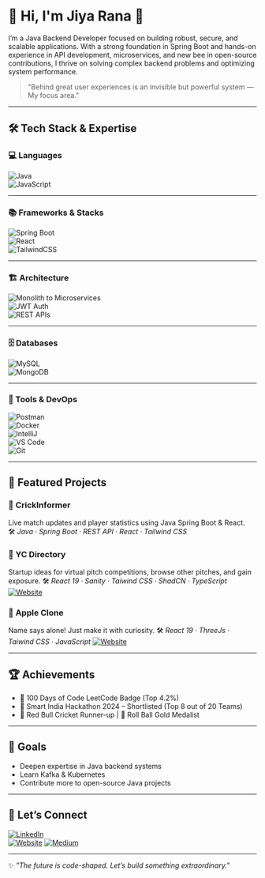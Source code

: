 # 🚀  Hi, I'm Jiya Rana  👋

I’m a Java Backend Developer focused on building robust, secure, and scalable applications. With a strong foundation in Spring Boot and hands-on experience in API development, microservices, and new bee in open-source contributions, I thrive on solving complex backend problems and optimizing system performance.

> "Behind great user experiences is an invisible but powerful system — My focus area."

---

## 🛠️ Tech Stack & Expertise

### 💻 Languages  
![Java](https://img.shields.io/badge/Java-ED8B00?style=for-the-badge&logo=openjdk&logoColor=white)  
![JavaScript](https://img.shields.io/badge/JavaScript-F7DF1E?style=for-the-badge&logo=javascript&logoColor=black)

---

### 📚 Frameworks & Stacks  
![Spring Boot](https://img.shields.io/badge/Spring%20Boot-6DB33F?style=for-the-badge&logo=spring-boot&logoColor=white)  
![React](https://img.shields.io/badge/React-20232A?style=for-the-badge&logo=react&logoColor=61DAFB)  
![TailwindCSS](https://img.shields.io/badge/Tailwind_CSS-38B2AC?style=for-the-badge&logo=tailwind-css&logoColor=white)

---

### 🏗️ Architecture  
![Monolith to Microservices](https://img.shields.io/badge/Monolith→Microservices-blueviolet?style=for-the-badge)  
![JWT Auth](https://img.shields.io/badge/JWT%20Authentication-orange?style=for-the-badge)  
![REST APIs](https://img.shields.io/badge/RESTful%20API-lightgrey?style=for-the-badge)

---

### 🗄️ Databases  
![MySQL](https://img.shields.io/badge/MySQL-4479A1?style=for-the-badge&logo=mysql&logoColor=white)  
![MongoDB](https://img.shields.io/badge/MongoDB-4EA94B?style=for-the-badge&logo=mongodb&logoColor=white)

---

### 🧰 Tools & DevOps  
![Postman](https://img.shields.io/badge/Postman-FF6C37?style=for-the-badge&logo=postman&logoColor=white)  
![Docker](https://img.shields.io/badge/Docker-2496ED?style=for-the-badge&logo=docker&logoColor=white)  
![IntelliJ](https://img.shields.io/badge/IntelliJ%20IDEA-000000?style=for-the-badge&logo=intellijidea&logoColor=white)  
![VS Code](https://img.shields.io/badge/VS%20Code-007ACC?style=for-the-badge&logo=visual-studio-code&logoColor=white)  
![Git](https://img.shields.io/badge/Git-F05032?style=for-the-badge&logo=git&logoColor=white)

---

## 🚀 Featured Projects

### 🎯 **CrickInformer**  
Live match updates and player statistics using Java Spring Boot & React.  
🛠️ *Java · Spring Boot · REST API · React · Tailwind CSS*

### 🎯 **YC Directory**  
Startup ideas for virtual pitch competitions, browse other pitches, and gain exposure.
🛠️ *React 19 · Sanity · Taiwind CSS · ShadCN · TypeScript*
[![Website](https://img.shields.io/website?url=https://yc-directory-ranajiyas-projects.vercel.app)](https://yc-directory-ranajiyas-projects.vercel.app)

### 🎯 **Apple Clone**  
Name says alone! Just make it with curiosity.
🛠️ *React 19 · ThreeJs · Taiwind CSS · JavaScript*
[![Website](https://img.shields.io/website?url=https://ranajiya.github.io/apple-clone)](https://ranajiya.github.io/apple-clone)


---

## 🏆 Achievements  
- 🏅 100 Days of Code LeetCode Badge (Top 4.2%)  
- 🥇 Smart India Hackathon 2024 – Shortlisted (Top 8 out of 20 Teams)  
- 🥈 Red Bull Cricket Runner-up | 🥇 Roll Ball Gold Medalist

---

## 📌 Goals  
- Deepen expertise in Java backend systems  
- Learn Kafka & Kubernetes  
- Contribute more to open-source Java projects  

---

## 🤝 Let’s Connect  
[![LinkedIn](https://img.shields.io/badge/LinkedIn-0A66C2?style=for-the-badge&logo=linkedin&logoColor=white)](https://www.linkedin.com/in/jiya-rana)  
[![Website](https://img.shields.io/badge/Website-000000?style=for-the-badge&logo=About.me&logoColor=white)](https://jiyarana.com)
[![Medium](https://img.shields.io/badge/Medium-12100E?style=for-the-badge&logo=medium&logoColor=white)](https://medium.com/@ranajiya563)



---

✨ _"The future is code-shaped. Let’s build something extraordinary."_  
